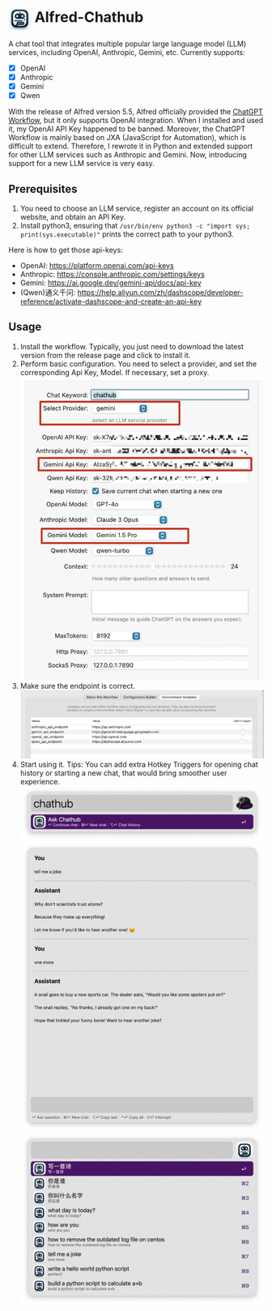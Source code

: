 # <img src='icon.png' width='45' align='center' alt='icon'> Alfred-Chathub

A chat tool that integrates multiple popular large language model (LLM) services, including OpenAI, Anthropic, Gemini, etc. Currently supports:
- [x] OpenAI
- [x] Anthropic
- [x] Gemini
- [x] Qwen

With the release of Alfred version 5.5, Alfred officially provided the [ChatGPT Workflow](https://github.com/alfredapp/openai-workflow), but it only supports OpenAI integration. When I installed and used it, my OpenAI API Key happened to be banned. Moreover, the ChatGPT Workflow is mainly based on JXA (JavaScript for Automation), which is difficult to extend. Therefore, I rewrote it in Python and extended support for other LLM services such as Anthropic and Gemini. Now, introducing support for a new LLM service is very easy.

## Prerequisites

1. You need to choose an LLM service, register an account on its official website, and obtain an API Key.
2. Install python3, ensuring that `/usr/bin/env python3 -c "import sys; print(sys.executable)"` prints the correct path to your python3.

Here is how to get those api-keys:
- OpenAI: https://platform.openai.com/api-keys
- Anthropic: https://console.anthropic.com/settings/keys
- Gemini: https://ai.google.dev/gemini-api/docs/api-key
- (Qwen)通义千问: https://help.aliyun.com/zh/dashscope/developer-reference/activate-dashscope-and-create-an-api-key

## Usage

1. Install the workflow. Typically, you just need to download the latest version from the release page and click to install it.
2. Perform basic configuration. You need to select a provider, and set the corresponding Api Key, Model. If necessary, set a proxy.
![Main Config](assets/main_config.png)
3. Make sure the endpoint is correct.
![Endpoint Config](assets/endpoint_config.png)
4. Start using it. Tips: You can add extra Hotkey Triggers for opening chat history or starting a new chat, that would bring smoother user experience.
![Ask Chathub](assets/ask_chathub.png)
![Chat](assets/chat.png)
![Chat History](assets/history.png)